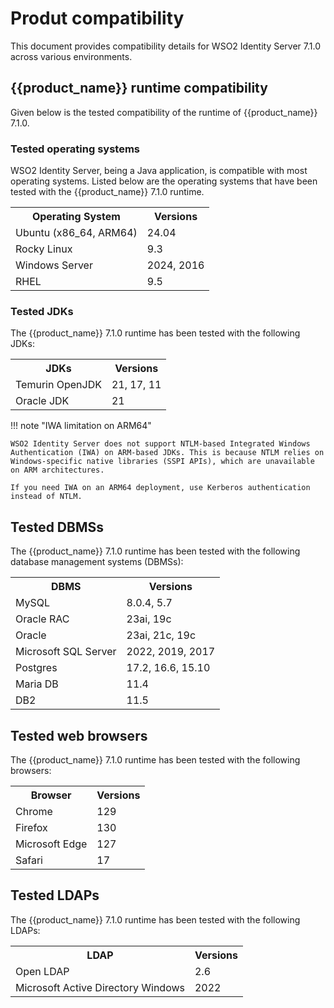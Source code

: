 # Produt compatibility

This document provides compatibility details for WSO2 Identity Server 7.1.0 across various environments.

## {{product_name}} runtime compatibility 

Given below is the tested compatibility of the runtime of {{product_name}} 7.1.0.

### Tested operating systems

WSO2 Identity Server, being a Java application, is compatible with most operating systems. Listed below are the operating systems that have been tested with the {{product_name}} 7.1.0 runtime.

<table>
	<th>Operating System</th>
	<th>Versions</th>
	<tr>
		<td>Ubuntu (x86_64, ARM64)</td>
		<td>24.04</td>
	</tr>
	<tr>
		<td>Rocky Linux</td>
		<td>9.3</td>
	</tr>
	<tr>
		<td>Windows Server</td>
		<td>2024, 2016</td>
	</tr>
	<tr>
		<td>RHEL</td>
		<td>9.5</td>
	</tr>
</table>

### Tested JDKs

The {{product_name}} 7.1.0 runtime has been tested with the following JDKs:

<table>
	<th>JDKs</th>
	<th>Versions</th>
	<tr>
		<td>Temurin OpenJDK</td>
		<td>21, 17, 11</td>
	</tr>
	<tr>
		<td>Oracle JDK</td>
		<td>21</td>
	</tr>
</table>

!!! note "IWA limitation on ARM64"

	WSO2 Identity Server does not support NTLM-based Integrated Windows Authentication (IWA) on ARM-based JDKs. This is because NTLM relies on Windows-specific native libraries (SSPI APIs), which are unavailable on ARM architectures. 

    If you need IWA on an ARM64 deployment, use Kerberos authentication instead of NTLM.


## Tested DBMSs

The {{product_name}} 7.1.0 runtime has been tested with the following database management systems (DBMSs):

<table>
	<th>DBMS</th>
	<th>Versions</th>
	<tr>
		<td>MySQL</td>
		<td>8.0.4, 5.7</td>
	</tr>
	<tr>
		<td>Oracle RAC</td>
		<td>23ai, 19c</td>
	</tr>
	<tr>
		<td>Oracle</td>
		<td>23ai, 21c, 19c</td>
	</tr>
	<tr>
		<td>Microsoft SQL Server</td>
		<td>2022, 2019, 2017</td>
	</tr>
	<tr>
		<td>Postgres</td>
		<td>17.2, 16.6, 15.10</td>
	</tr>
	<tr>
		<td>Maria DB</td>
		<td>11.4</td>
	</tr>
	<tr>
		<td>DB2</td>
		<td>11.5</td>
	</tr>
</table>

## Tested web browsers

The {{product_name}} 7.1.0 runtime has been tested with the following browsers:

<table>
	<th>Browser</th>
	<th>Versions</th>
	<tr>
		<td>Chrome</td>
		<td>129</td>
	</tr>
	<tr>
		<td>Firefox</td>
		<td>130</td>
	</tr>
	<tr>
		<td>Microsoft Edge</td>
		<td>127</td>
	</tr>
	<tr>
		<td>Safari</td>
		<td>17</td>
	</tr>
</table>

## Tested LDAPs

The {{product_name}} 7.1.0 runtime has been tested with the following LDAPs:

<table>
	<th>LDAP</th>
	<th>Versions</th>
	<tr>
		<td>Open LDAP</td>
		<td>2.6</td>
	</tr>
	<tr>
		<td>Microsoft Active Directory Windows</td>
		<td>2022</td>
	</tr>
</table>